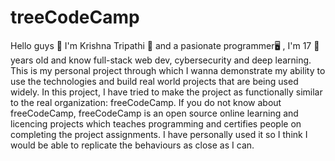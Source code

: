 # treeCodeCamp 
Hello guys 👾
I'm Krishna Tripathi 🧙 and a pasionate programmer🖥️ , I'm 17 👦 years old and know full-stack web dev, cybersecurity and deep learning.
This is my personal project through which I wanna demonstrate my ability to use the technologies and build real world projects that are being used widely.
In this project, I have tried to make the project as functionally similar to the real organization: freeCodeCamp.
If you do not know about freeCodeCamp, freeCodeCamp is an open source online learning and licencing projects which teaches programming and certifies people on 
completing the project assignments. I have personally used it so I think I would be able to replicate the behaviours as close as I can. 
